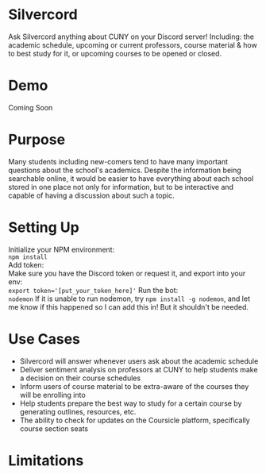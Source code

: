 # Silvercord 
Ask Silvercord anything about CUNY on your Discord server! Including: the academic schedule, upcoming or current professors, course material & how to best study for it, or upcoming courses to be opened or closed.

# Demo
Coming Soon

# Purpose
Many students including new-comers tend to have many important questions about the school's academics. Despite the information being searchable online, it would be easier to have everything about each school stored
in one place not only for information, but to be interactive and capable of having a discussion about such a topic. 

# Setting Up
Initialize your NPM environment: </br>
```npm install``` </br>
Add token: </br>
Make sure you have the Discord token or request it, and export into your env: </br>
```export token='[put_your_token_here]'```
Run the bot: </br>
```nodemon```
If it is unable to run nodemon, try `npm install -g nodemon`, and let me know if this happened so I can add this in! But it shouldn't be needed.


# Use Cases

- Silvercord will answer whenever users ask about the academic schedule
- Deliver sentiment analysis on professors at CUNY to help students make a decision on their course schedules
- Inform users of course material to be extra-aware of the courses they will be enrolling into
- Help students prepare the best way to study for a certain course by generating outlines, resources, etc.
- The ability to check for updates on the Coursicle platform, specifically course section seats

# Limitations
